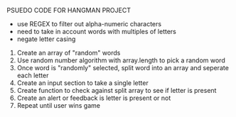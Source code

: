 PSUEDO CODE FOR HANGMAN PROJECT


* use REGEX to filter out alpha-numeric characters
* need to take in account words with multiples of letters 
* negate letter casing

1. Create an array of "random" words
2. Use random number algorithm with array.length to pick a random word 
3. Once word is "randomly" selected, split word into an array and seperate each letter
4. Create an input section to take a single letter
5. Create function to check against split array to see if letter is present
6. Create an alert or feedback is letter is present or not
7. Repeat until user wins game

